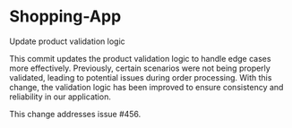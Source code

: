 # Shopping-App
Update product validation logic

This commit updates the product validation logic to handle edge cases more effectively. Previously, certain scenarios were not being properly validated, leading to potential issues during order processing. With this change, the validation logic has been improved to ensure consistency and reliability in our application.

This change addresses issue #456.



